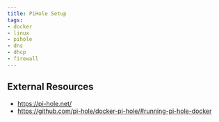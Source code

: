 ```yaml
---
title: PiHole Setup
tags: 
- docker
- linux
- pihole
- dns
- dhcp
- firewall
---
```


## External Resources

- <https://pi-hole.net/>
- <https://github.com/pi-hole/docker-pi-hole/#running-pi-hole-docker>